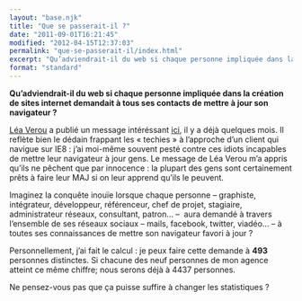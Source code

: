 ```yaml
---
layout: "base.njk"
title: "Que se passerait-il ?"
date: "2011-09-01T16:21:45"
modified: "2012-04-15T12:37:03"
permalink: "que-se-passerait-il/index.html"
excerpt: "Qu’adviendrait-il du web si chaque personne impliquée dans la création de sites internet demandait à tous ses contacts de mettre à jour son navigateur ? Léa Verou a publié un message intéréssant ici, il y a déjà quelques mois. Il reflète bien le dédain frappant les «&nbsp;techies&nbsp;» à l’approche d’un client qui navigue sur IE8 […] [Lire la suite de «&nbsp;Que se passerait-il ?&nbsp;» →](https://www.ffoodd.fr/que-se-passerait-il/)"
format: "standard"
---
```

**Qu’adviendrait-il du web si chaque personne impliquée dans la création de sites internet demandait à tous ses contacts de mettre à jour son navigateur ?**

[Léa Verou](https://twitter.com/#!/LeaVerou "Léa Verou sur Twitter") a publié un message intéréssant [ici](http://tweeplus.com/?#Yesterday%2C+I+saw+that+a+non-techie+friend+had+IE8%2E+I+explained+to+her+how+we+developers+struggle+with+IE%2C+especially+%3C+9%2E+I+showed+her+examples+of+CSS3+websites+and+how+they+display+on+Chrome%2C+Firefox+and+IE8%2E+She+was+very+surprised+and+said+she+thought+they+were+all+the+same+and+will+always+update+ASAP+from+now+on%2E+The+moral+is%3A+Developers%2C+don%E2%80%99t+think+that+people+don%E2%80%99t+care%2E+People+naturally+don%27t+want+to+cause+trouble+to+others%2E+Explain+to+them+what+we+go+through%2E+One+person+at+a+time%2E+We+can+do+it), il y a déjà quelques mois. Il reflète bien le dédain frappant les «&nbsp;techies&nbsp;» à l’approche d’un client qui navigue sur IE8 : j’ai moi-même souvent pesté contre ces idiots incapables de mettre leur navigateur à jour gens. Le message de Léa Verou m’a appris qu’ils ne pêchent que par innocence : la plupart des gens sont certainement prêts à faire leur MAJ si on leur apprend qu’ils le peuvent.

Imaginez la conquête inouïe lorsque chaque personne – graphiste, intégrateur, développeur, référenceur, chef de projet, stagiaire, administrateur réseaux, consultant, patron… – &nbsp;aura demandé&nbsp;à travers l’ensemble de ses réseaux sociaux – mails, facebook, twitter, viadéo… – à toutes ses connaissances de mettre son navigateur favori à jour ?

Personnellement, j’ai fait le calcul : je peux faire cette demande à **493** personnes distinctes. Si chacune des neuf personnes de mon agence atteint ce même chiffre; nous serons déjà à 4437 personnes.

Ne pensez-vous pas que ça puisse suffire à changer les statistiques ?